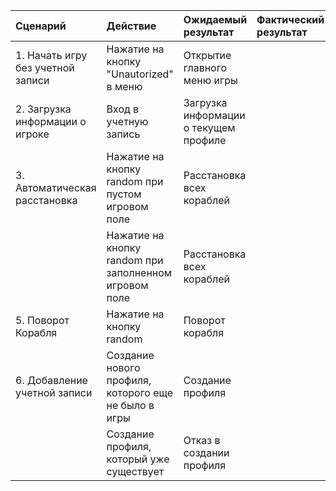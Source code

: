 |Сценарий|Действие|Ожидаемый результат|Фактический результат| Оценка|
|:---|:---|:---|:---|:---|
|1. Начать игру без учетной записи|Нажатие на кнопку "Unautorized" в меню|Открытие главного меню игры| | |
|2. Загрузка информации о игроке|Вход в учетную запись|Загрузка информации о текущем профиле| | |
|3. Автоматическая расстановка|Нажатие на кнопку random при пустом игровом поле|Расстановка всех кораблей| | |
||Нажатие на кнопку random при заполненном игровом поле|Расстановка всех кораблей| | |
|5. Поворот Корабля|Нажатие на кнопку random|Поворот корабля | |
|6. Добавление учетной записи|Создание нового профиля, которого еще не было в игры|Создание профиля | |
||Создание профиля, который уже существует|Отказ в создании профиля| | |
